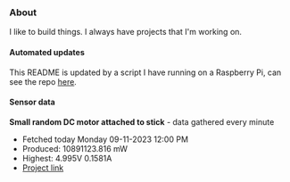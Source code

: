 ### About
I like to build things. I always have projects that I'm working on.

#### Automated updates
This README is updated by a script I have running on a Raspberry Pi, can see the repo [here](https://github.com/jdc-cunningham/raspi-git-repo-updater).

#### Sensor data


**Small random DC motor attached to stick** - data gathered every minute
- Fetched today Monday 09-11-2023 12:00 PM
- Produced: 10891123.816 mW
- Highest: 4.995V 0.1581A
- [Project link](https://github.com/jdc-cunningham/turbine-raspi)